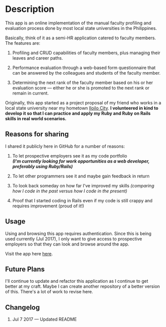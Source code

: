 # Description
This app is an online implementation of the manual faculty profiling and evaluation process done by most local state universities in the Philippines.

Basically, think of it as a semi-HR application catered to faculty members. The features are:

1. Profiling and CRUD capabilities of faculty members, plus managing their leaves and career paths.

2. Performance evaluation through a web-based form questionnaire that can be answered by the colleagues and students of the faculty member.

3. Determining the next rank of the faculty member based on his or her evaluation score — either he or she is promoted to the next rank or remain in current.

Originally, this app started as a project proposal of my friend who works in a local state university near my hometown [Iloilo City](https://en.wikipedia.org/wiki/Iloilo_City). **I volunteered in kind to develop it so that I can practice and apply my Ruby and Ruby on Rails skills in real world scenarios.**

## Reasons for sharing
I shared it publicly here in GitHub for a number of reasons:

  1. To let prospective employers see it as my code portfolio<br>
***(I'm currently looking for work opportunities as a web developer, preferably using Ruby/Rails)***

  2. To let other programmers see it and maybe gain feedback in return
  3. To look back someday on how far I've improved my skills
    *(comparing how I code in the past versus how I code in the present)*

  4. Proof that I started coding in Rails even if my code is still crappy and requires improvement (proud of it!)

## Usage
Using and browsing this app requires authentication. Since this is being used currently (Jul 2017), I only want to give access to prospective employers so that they can look and browse around the app.

Visit the app here [here](https://capsu1.herokuapp.com/).

## Future Plans
I'll continue to update and refactor this application as I continue to get better at my craft. Maybe I can create another repository of a better version of this. There's a lot of work to revise here.

## Changelog
1. Jul 7 2017 — Updated README